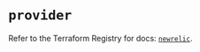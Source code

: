 # `provider`

Refer to the Terraform Registry for docs: [`newrelic`](https://registry.terraform.io/providers/newrelic/newrelic/3.29.0/docs).
